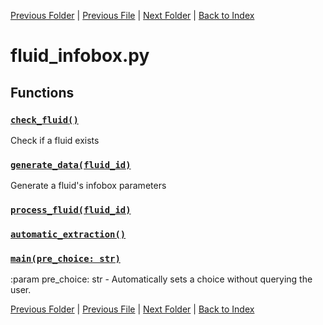[Previous Folder](../core/cache.md) | [Previous File](fluid_article.md) | [Next Folder](../items/item_article.md) | [Back to Index](../../index.md)

# fluid_infobox.py

## Functions

### [`check_fluid()`](https://github.com/Vaileasys/pz-wiki_parser/blob/main/scripts/fluids/fluid_infobox.py#L16)

Check if a fluid exists

### [`generate_data(fluid_id)`](https://github.com/Vaileasys/pz-wiki_parser/blob/main/scripts/fluids/fluid_infobox.py#L26)

Generate a fluid's infobox parameters

### [`process_fluid(fluid_id)`](https://github.com/Vaileasys/pz-wiki_parser/blob/main/scripts/fluids/fluid_infobox.py#L67)
### [`automatic_extraction()`](https://github.com/Vaileasys/pz-wiki_parser/blob/main/scripts/fluids/fluid_infobox.py#L83)
### [`main(pre_choice: str)`](https://github.com/Vaileasys/pz-wiki_parser/blob/main/scripts/fluids/fluid_infobox.py#L96)

:param pre_choice: str - Automatically sets a choice without querying the user.



[Previous Folder](../core/cache.md) | [Previous File](fluid_article.md) | [Next Folder](../items/item_article.md) | [Back to Index](../../index.md)
